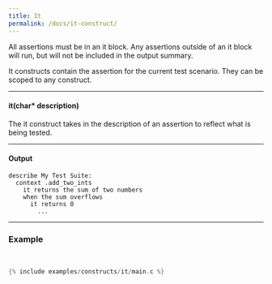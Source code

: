 ```yaml
---
title: It
permalink: /docs/it-construct/
---
```


<div class="alert alert-warning" role="alert">
  All assertions must be in an it block. Any assertions outside of an it block will run, but will not be included in the output summary.
</div>

It constructs contain the assertion for the current test scenario. They can be scoped to any construct.

---

#### it(char* description)

The it construct takes in the description of an assertion to reflect what is being tested.

---

#### Output

```
describe My Test Suite:
  context .add_two_ints
    it returns the sum of two numbers
    when the sum overflows
      it returns 0
        ...
```

---

### Example

<br />

```c
{% include examples/constructs/it/main.c %}
```
